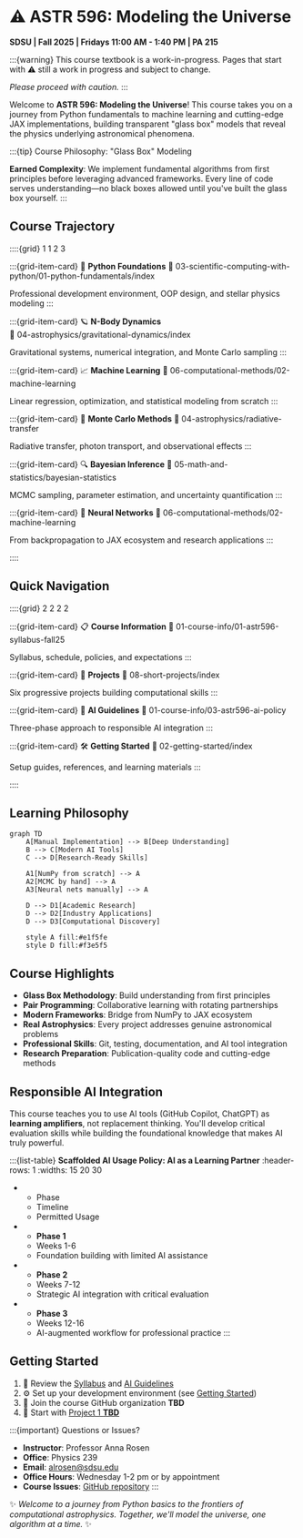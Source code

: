 # ⚠️ ASTR 596: Modeling the Universe

**SDSU | Fall 2025 | Fridays 11:00 AM - 1:40 PM | PA 215**

:::{warning}
This course textbook is a work-in-progress. Pages that start with ⚠️ still a work in progress and subject to change.

*Please proceed with caution.*
:::

Welcome to **ASTR 596: Modeling the Universe**! This course takes you on a journey from Python fundamentals to machine learning and cutting-edge JAX implementations, building transparent "glass box" models that reveal the physics underlying astronomical phenomena.

:::{tip} Course Philosophy: "Glass Box" Modeling

**Earned Complexity**: We implement fundamental algorithms from first principles before leveraging advanced frameworks. Every line of code serves understanding—no black boxes allowed until you've built the glass box yourself.
:::

## Course Trajectory

::::{grid} 1 1 2 3

:::{grid-item-card} 🐍 **Python Foundations**
:link: 03-scientific-computing-with-python/01-python-fundamentals/index

Professional development environment, OOP design, and stellar physics modeling
:::

:::{grid-item-card} 🪐 **N-Body Dynamics**  
:link: 04-astrophysics/gravitational-dynamics/index

Gravitational systems, numerical integration, and Monte Carlo sampling
:::

:::{grid-item-card} 📈 **Machine Learning**
:link: 06-computational-methods/02-machine-learning

Linear regression, optimization, and statistical modeling from scratch
:::

:::{grid-item-card} 🎲 **Monte Carlo Methods**
:link: 04-astrophysics/radiative-transfer

Radiative transfer, photon transport, and observational effects
:::

:::{grid-item-card} 🔍 **Bayesian Inference**
:link: 05-math-and-statistics/bayesian-statistics

MCMC sampling, parameter estimation, and uncertainty quantification
:::

:::{grid-item-card} 🧠 **Neural Networks**
:link: 06-computational-methods/02-machine-learning

From backpropagation to JAX ecosystem and research applications
:::

::::

## Quick Navigation

::::{grid} 2 2 2 2

:::{grid-item-card} 📋 **Course Information**
:link: 01-course-info/01-astr596-syllabus-fall25

Syllabus, schedule, policies, and expectations
:::

:::{grid-item-card} 🎯 **Projects**
:link: 08-short-projects/index

Six progressive projects building computational skills
:::

:::{grid-item-card} 🤖 **AI Guidelines**
:link: 01-course-info/03-astr596-ai-policy

Three-phase approach to responsible AI integration
:::

:::{grid-item-card} 🛠️ **Getting Started**
:link: 02-getting-started/index

Setup guides, references, and learning materials
:::

::::

## Learning Philosophy

```{mermaid}
graph TD
    A[Manual Implementation] --> B[Deep Understanding]
    B --> C[Modern AI Tools]
    C --> D[Research-Ready Skills]
    
    A1[NumPy from scratch] --> A
    A2[MCMC by hand] --> A
    A3[Neural nets manually] --> A
    
    D --> D1[Academic Research]
    D --> D2[Industry Applications]
    D --> D3[Computational Discovery]
    
    style A fill:#e1f5fe
    style D fill:#f3e5f5
```

## Course Highlights

- **Glass Box Methodology**: Build understanding from first principles
- **Pair Programming**: Collaborative learning with rotating partnerships  
- **Modern Frameworks**: Bridge from NumPy to JAX ecosystem
- **Real Astrophysics**: Every project addresses genuine astronomical problems
- **Professional Skills**: Git, testing, documentation, and AI tool integration
- **Research Preparation**: Publication-quality code and cutting-edge methods

## Responsible AI Integration

This course teaches you to use AI tools (GitHub Copilot, ChatGPT) as **learning amplifiers**, not replacement thinking. You'll develop critical evaluation skills while building the foundational knowledge that makes AI truly powerful.

:::{list-table} **Scaffolded AI Usage Policy: AI as a Learning Partner**
:header-rows: 1
:widths: 15 20 30

* - Phase
  - Timeline
  - Permitted Usage
* - **Phase 1**
  - Weeks 1-6
  - Foundation building with limited AI assistance
* - **Phase 2**
  - Weeks 7-12
  - Strategic AI integration with critical evaluation
* - **Phase 3**
  - Weeks 12-16
  - AI-augmented workflow for professional practice
:::

## Getting Started

1. 📖 Review the [Syllabus](01-course-info/01-astr596-syllabus-fall25) and [AI Guidelines](01-course-info/03-astr596-ai-policy)
2. ⚙️ Set up your development environment (see [Getting Started](02-getting-started))
3. 👥 Join the course GitHub organization **TBD**
4. 🚀 Start with [Project 1 **TBD**](08-short-projects)

:::{important} Questions or Issues?

- **Instructor**: Professor Anna Rosen
- **Office**: Physics 239
- **Email**: <alrosen@sdsu.edu>
- **Office Hours**: Wednesday 1-2 pm or  by appointment
- **Course Issues**: [GitHub repository](https://github.com/astrobytes-edu/astr596-modeling-universe/issues)
:::

✨ *Welcome to a journey from Python basics to the frontiers of computational astrophysics. Together, we'll model the universe, one algorithm at a time.* ✨
